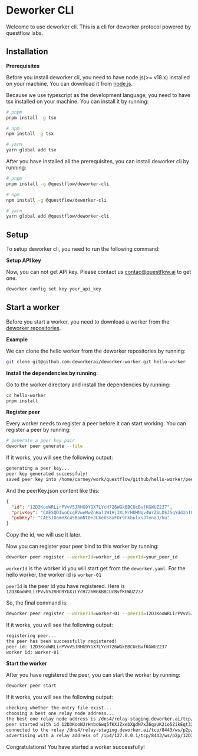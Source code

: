 # Deworker CLI

Welcome to use deworker cli. This is a cli for deworker protocol powered by questflow labs.

## Installation

**Prerequisites**

Before you install deworker cli, you need to have node.js(>= v18.x) installed on your machine. You can download it from [node.js](https://nodejs.org/).

Because we use typescript as the development language, you need to have tsx installed on your machine. You can install it by running:
```bash
# pnpm
pnpm install -g tsx

# npm
npm install -g tsx

# yarn
yarn global add tsx
```

After you have installed all the prerequisites, you can install deworker cli by running:


```bash
# pnpm
pnpm install -g @questflow/deworker-cli

# npm
npm install -g @questflow/deworker-cli

# yarn
yarn global add @questflow/deworker-cli
```

## Setup

To setup deworker cli, you need to run the following command:

**Setup API key**

Now, you can not get API key. Please contact us contac@questflow.ai to get one.

```bash
deworker config set key your_api_key
```

## Start a worker

Before you start a worker, you need to download a worker from the [deworker repositories](https://github.com/deworkerai/deworker-worker).

**Example**

We can clone the hello worker from the deworker repositories by running:

```bash
git clone git@github.com:deworkerai/deworker-worker.git hello-worker
```

**Install the dependencies by running:**

Go to the worker directory and install the dependencies by running:

```bash
cd hello-worker
pnpm install
```

**Register peer**

Every worker needs to register a peer before it can start working. You can register a peer by running:

```bash
# generate a peer key pair
deworker peer generate --file
```

If it works, you will see the following output:

```bash
generating a peer key...
peer key generated successfuly!
saved peer key into /home/carney/work/questflow/github/hello-worker/peerKey.json successfuly!
```

And the peerKey.json content like this:
  
```json
{
  "id": "12D3KooWRLirPVvV5JRHG9YGX7LYcH726WGkBBCUcBvfKGWUZ237",
  "privKey": "CAESQDIwoCcqRVweMwZnHal1W1Hj3XLMrHUHNqv4WrZSLDSJ5qYddzhIGiY23T4kuR5RLxoU6v0aRu6XGwlN6don+S4=",
  "pubKey": "CAESIOamHXc4SBomNt0+JLkeUS8aFOr9GkbulxsJTenaJ/ku"
}
```

Copy the id, we will use it later.

Now you can register your peer bind to this worker by running:

```bash
deworker peer register --workerId=worker_id --peerId=your_peer_id
```

`workerId` is the worker id you will start get from the `deworker.yaml`. For the hello worker, the worker id is `worker-01`

`peerId` is the peer id you have registered. Here is `12D3KooWRLirPVvV5JRHG9YGX7LYcH726WGkBBCUcBvfKGWUZ237`

So, the final command is:

```bash
deworker peer register --workerId=worker-01 --peerId=12D3KooWRLirPVvV5JRHG9YGX7LYcH726WGkBBCUcBvfKGWUZ237
```

If it works, you will see the following output:

```bash
registering peer...
the peer has been successfully registered!
peer id: 12D3KooWRLirPVvV5JRHG9YGX7LYcH726WGkBBCUcBvfKGWUZ237
worker id: worker-01
```

**Start the worker**

After you have registered the peer, you can start the worker by running:

```bash
deworker peer start
```

If it works, you will see the following output:

```bash
checking whether the entry file exist...
choosing a best one relay node address...
the best one relay node address is /dns4/relay-staging.deworker.ai/tcp/8443/ws/p2p/12D3KooWA7xupjkFvhh7FgvASrTPXGzRsrN4yUWoKYw7nmZaQRJM
peer started with id 12D3KooWJrHnbc6wq5fKXJZxebXgdN7xZ6qaUK2io5ZikEqt33gx
connected to the relay /dns4/relay-staging.deworker.ai/tcp/8443/ws/p2p/12D3KooWA7xupjkFvhh7FgvASrTPXGzRsrN4yUWoKYw7nmZaQRJM
advertising with a relay address of /ip4/127.0.0.1/tcp/8443/ws/p2p/12D3KooWA7xupjkFvhh7FgvASrTPXGzRsrN4yUWoKYw7nmZaQRJM/p2p-circuit/p2p/12D3KooWJrHnbc6wq5fKXJZxebXgdN7xZ6qaUK2io5ZikEqt33gx
```

Congratulations! You have started a worker successfully!